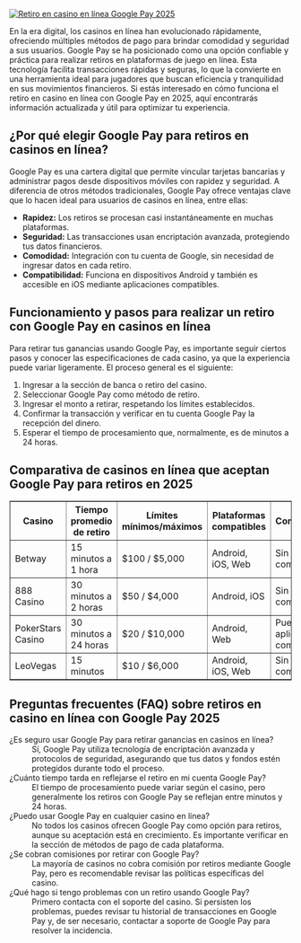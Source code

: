 [![Retiro en casino en línea Google Pay 2025](https://123-caf.pages.dev/gitsignup.png)](https://vrmoo.ru/Bt82HjjY)

<p>En la era digital, los casinos en línea han evolucionado rápidamente, ofreciendo múltiples métodos de pago para brindar comodidad y seguridad a sus usuarios. Google Pay se ha posicionado como una opción confiable y práctica para realizar retiros en plataformas de juego en línea. Esta tecnología facilita transacciones rápidas y seguras, lo que la convierte en una herramienta ideal para jugadores que buscan eficiencia y tranquilidad en sus movimientos financieros. Si estás interesado en cómo funciona el retiro en casino en línea con Google Pay en 2025, aquí encontrarás información actualizada y útil para optimizar tu experiencia.</p>  <h2>¿Por qué elegir Google Pay para retiros en casinos en línea?</h2> <p>Google Pay es una cartera digital que permite vincular tarjetas bancarias y administrar pagos desde dispositivos móviles con rapidez y seguridad. A diferencia de otros métodos tradicionales, Google Pay ofrece ventajas clave que lo hacen ideal para usuarios de casinos en línea, entre ellas:</p> <ul>   <li><strong>Rapidez:</strong> Los retiros se procesan casi instantáneamente en muchas plataformas.</li>   <li><strong>Seguridad:</strong> Las transacciones usan encriptación avanzada, protegiendo tus datos financieros.</li>   <li><strong>Comodidad:</strong> Integración con tu cuenta de Google, sin necesidad de ingresar datos en cada retiro.</li>   <li><strong>Compatibilidad:</strong> Funciona en dispositivos Android y también es accesible en iOS mediante aplicaciones compatibles.</li> </ul>  <h2>Funcionamiento y pasos para realizar un retiro con Google Pay en casinos en línea</h2> <p>Para retirar tus ganancias usando Google Pay, es importante seguir ciertos pasos y conocer las especificaciones de cada casino, ya que la experiencia puede variar ligeramente. El proceso general es el siguiente:</p> <ol>   <li>Ingresar a la sección de banca o retiro del casino.</li>   <li>Seleccionar Google Pay como método de retiro.</li>   <li>Ingresar el monto a retirar, respetando los límites establecidos.</li>   <li>Confirmar la transacción y verificar en tu cuenta Google Pay la recepción del dinero.</li>   <li>Esperar el tiempo de procesamiento que, normalmente, es de minutos a 24 horas.</li> </ol>  <h2>Comparativa de casinos en línea que aceptan Google Pay para retiros en 2025</h2> <table border="1" cellpadding="8" cellspacing="0" style="border-collapse:collapse; width:100%;">   <thead>     <tr>       <th>Casino</th>       <th>Tiempo promedio de retiro</th>       <th>Límites mínimos/máximos</th>       <th>Plataformas compatibles</th>       <th>Comisión</th>     </tr>   </thead>   <tbody>     <tr>       <td>Betway</td>       <td>15 minutos a 1 hora</td>       <td>$100 / $5,000</td>       <td>Android, iOS, Web</td>       <td>Sin comisión</td>     </tr>     <tr>       <td>888 Casino</td>       <td>30 minutos a 2 horas</td>       <td>$50 / $4,000</td>       <td>Android, iOS</td>       <td>Sin comisión</td>     </tr>     <tr>       <td>PokerStars Casino</td>       <td>30 minutos a 24 horas</td>       <td>$20 / $10,000</td>       <td>Android, Web</td>       <td>Puede aplicar comisión</td>     </tr>     <tr>       <td>LeoVegas</td>       <td>15 minutos</td>       <td>$10 / $6,000</td>       <td>Android, iOS, Web</td>       <td>Sin comisión</td>     </tr>   </tbody> </table>  <h2>Preguntas frecuentes (FAQ) sobre retiros en casino en línea con Google Pay 2025</h2> <dl>   <dt>¿Es seguro usar Google Pay para retirar ganancias en casinos en línea?</dt>   <dd>Sí, Google Pay utiliza tecnología de encriptación avanzada y protocolos de seguridad, asegurando que tus datos y fondos estén protegidos durante todo el proceso.</dd>    <dt>¿Cuánto tiempo tarda en reflejarse el retiro en mi cuenta Google Pay?</dt>   <dd>El tiempo de procesamiento puede variar según el casino, pero generalmente los retiros con Google Pay se reflejan entre minutos y 24 horas.</dd>    <dt>¿Puedo usar Google Pay en cualquier casino en línea?</dt>   <dd>No todos los casinos ofrecen Google Pay como opción para retiros, aunque su aceptación está en crecimiento. Es importante verificar en la sección de métodos de pago de cada plataforma.</dd>    <dt>¿Se cobran comisiones por retirar con Google Pay?</dt>   <dd>La mayoría de casinos no cobra comisión por retiros mediante Google Pay, pero es recomendable revisar las políticas específicas del casino.</dd>    <dt>¿Qué hago si tengo problemas con un retiro usando Google Pay?</dt>   <dd>Primero contacta con el soporte del casino. Si persisten los problemas, puedes revisar tu historial de transacciones en Google Pay y, de ser necesario, contactar a soporte de Google Pay para resolver la incidencia.</dd> </dl>